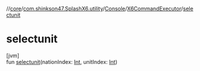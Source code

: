 //[core](../../../../index.md)/[com.shinkson47.SplashX6.utility](../../index.md)/[Console](../index.md)/[X6CommandExecutor](index.md)/[selectunit](selectunit.md)

# selectunit

[jvm]\
fun [selectunit](selectunit.md)(nationIndex: [Int](https://kotlinlang.org/api/latest/jvm/stdlib/kotlin/-int/index.html), unitIndex: [Int](https://kotlinlang.org/api/latest/jvm/stdlib/kotlin/-int/index.html))
